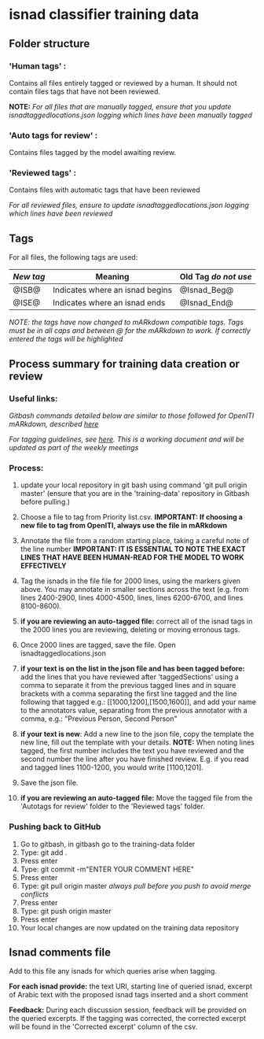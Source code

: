 # **isnad classifier training data**

## **Folder structure**

### 'Human tags' : 

Contains all files entirely tagged or reviewed by a human. It should not contain files tags that have not been reviewed.

**NOTE:**
*For all files that are manually tagged, ensure that you update isnadtaggedlocations.json logging which lines have been manually tagged*

### 'Auto tags for review' : 

Contains files tagged by the model awaiting review.


### 'Reviewed tags' :

Contains files with automatic tags that have been reviewed

*For all reviewed files, ensure to update isnadtaggedlocations.json logging which lines have been reviewed*

## **Tags**

For all files, the following tags are used: 

| *New tag* | Meaning | Old Tag *do not use* |
| --- | --- | --- |
| @ISB@ | Indicates where an isnad begins | @Isnad_Beg@ |
| @ISE@ | Indicates where an isnad ends | @Isnad_End@ |

*NOTE: the tags have now changed to mARkdown compatible tags. Tags must be in all caps and between @ for the mARkdown to work. If correctly entered the tags will be highlighted*

## **Process summary for training data creation or review**

### **Useful links:** 

*Gitbash commands detailed below are similar to those followed for OpenITI mARkdown, described [here](https://docs.google.com/document/d/1XsRR56gn3LvpToTtmy7_YlLtG9bybZImhVMvX1SISrE/edit?usp=sharing "OpenITI mARkdown Annotation workflow")* 

*For tagging guidelines, see [here](https://docs.google.com/document/d/19IPG3APp8IIq8kENLSGEFCcCSEqrgEeOxjg6dm4WKH8/edit?usp=sharing "Guidelines for Tagging Isnads"). This is a working document and will be updated as part of the weekly meetings* 

### **Process:**

  1. update your local repository in git bash using command 'git pull origin master' (ensure that you are in the 'training-data' repository in Gitbash before pulling.)

  1. Choose a file to tag from Priority list.csv. **IMPORTANT: If choosing a new file to tag from OpenITI, always use the file in mARkdown**

  1. Annotate the file from a random starting place, taking a careful note of the line number
  **IMPORTANT: IT IS ESSENTIAL TO NOTE THE EXACT LINES THAT HAVE BEEN HUMAN-READ FOR THE MODEL TO WORK EFFECTIVELY**

  1. Tag the isnads in the file file for 2000 lines, using the markers given above. You may annotate in smaller sections across the text (e.g. from lines 2400-2900, lines 4000-4500, lines, lines 6200-6700, and lines 8100-8600).

  1. **if you are reviewing an auto-tagged file:** correct all of the isnad tags in the 2000 lines you are reviewing, deleting or moving erronous tags.

  1. Once 2000 lines are tagged, save the file. Open isnadtaggedlocations.json

  1. **if your text is on the list in the json file and has been tagged before:** add the lines that you have reviewed after 'taggedSections' using a comma to separate it from the previous tagged lines and in square brackets with a comma separating the first line tagged and the line following that tagged e.g.: [[1000,1200],[1500,1600]], and add your name to the annotators value, separating from the previous annotator with a comma, e.g.: "Previous Person, Second Person"
 
  1. **if your text is new**: Add a new line to the json file, copy the template the new line, fill out the template with your details.
  **NOTE:** When noting lines tagged, the first number includes the text you have reviewed and the second number the line after you have finished review. E.g. if you read and tagged lines 1100-1200, you would write [1100,1201].

  1. Save the json file.

  1. **if you are reviewing an auto-tagged file:** Move the tagged file from the 'Autotags for review' folder to the 'Reviewed tags' folder.

### **Pushing back to GitHub**
  1. Go to gitbash, in gitbash go to the training-data folder
  1. Type: git add .
  1. Press enter
  1. Type: git commit -m"ENTER YOUR COMMENT HERE"
  1. Press enter
  1. Type: git pull origin master *always pull before you push to avoid merge conflicts*
  1. Press enter
  1. Type: git push origin master
  1. Press enter
  1. Your local changes are now updated on the training data repository

## **Isnad comments file**

Add to this file any isnads for which queries arise when tagging. 

**For each isnad provide:** the text URI, starting line of queried isnad, excerpt of Arabic text with the proposed isnad tags inserted and a short comment

**Feedback:** During each discussion session, feedback will be provided on the queried excerpts. If the tagging was corrected, the corrected excerpt will be found in the 'Corrected excerpt' column of the csv.
